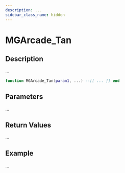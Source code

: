 ```yaml
---
description: ...
sidebar_class_name: hidden
---
```


# MGArcade_Tan

## Description

...

```lua
function MGArcade_Tan(param1, ...) --[[ ... ]] end
```

## Parameters

...

## Return Values

...

## Example

...

